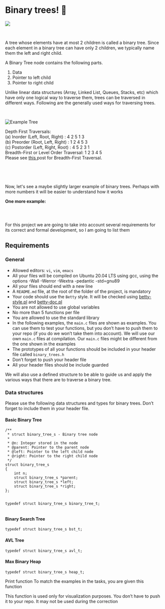 # Binary trees! 🌳
<p><img src="https://slideplayer.com/4990278/16/images/slide_1.jpg"></p>
<p><br></p>
<p>A tree whose elements have at most 2 children is called a binary tree. Since each element in a binary tree can have only 2 children, we typically name them the left and right child.&nbsp;</p>
<p>A Binary Tree node contains the following parts.</p>
<ol>
    <li>Data</li>
    <li>Pointer to left child</li>
    <li>Pointer to right child</li>
</ol>
<p>Unlike linear data structures (Array, Linked List, Queues, Stacks, etc) which have only one logical way to traverse them, trees can be traversed in different ways. Following are the generally used ways for traversing trees.</p>
<div><br></div>
<p><img src="https://media.geeksforgeeks.org/wp-content/cdn-uploads/2009/06/tree12.gif" alt="Example Tree"></p>

<p>Depth First Traversals:&nbsp;<br>(a) Inorder (Left, Root, Right) : 4 2 5 1 3&nbsp;<br>(b) Preorder (Root, Left, Right) : 1 2 4 5 3&nbsp;<br>(c) Postorder (Left, Right, Root) : 4 5 2 3 1<br>Breadth-First or Level Order Traversal: 1 2 3 4 5&nbsp;<br>Please see <a href="https://www.geeksforgeeks.org/level-order-tree-traversal/">this&nbsp;</a>post for Breadth-First Traversal.&nbsp;</p>
<p><br></p>
<p><br></p>

<p>Now, let&apos;s see a maybe slightly larger example of binary trees. Perhaps with more numbers it will be easier to understand how it works</p>
<p><strong>One more example:</strong>&nbsp;</p>
<p><img src="https://media.geeksforgeeks.org/wp-content/cdn-uploads/Preorder-from-Inorder-and-Postorder-traversals.jpg" alt=""></p>
<p><br></p>
<p>For this project we are going to take into account several requirements for its correct and formal development, so I am going to list them</p>
<h2>Requirements</h2>
<h3>General</h3>
<ul>
    <li>Allowed editors:&nbsp;<code>vi</code>,&nbsp;<code>vim</code>,&nbsp;<code>emacs</code></li>
    <li>All your files will be compiled on Ubuntu 20.04 LTS using gcc, using the options -Wall -Werror -Wextra -pedantic -std=gnu89</li>
    <li>All your files should end with a new line</li>
    <li>A&nbsp;<code>README.md</code> file, at the root of the folder of the project, is mandatory</li>
    <li>Your code should use the&nbsp;<code>Betty</code> style. It will be checked using&nbsp;<a href="https://github.com/holbertonschool/Betty/blob/master/betty-style.pl" target="_blank" title="betty-style.pl">betty-style.pl</a> and&nbsp;<a href="https://github.com/holbertonschool/Betty/blob/master/betty-doc.pl" target="_blank" title="betty-doc.pl">betty-doc.pl</a></li>
    <li>You are not allowed to use global variables</li>
    <li>No more than 5 functions per file</li>
    <li>You are allowed to use the standard library</li>
    <li>In the following examples, the&nbsp;<code>main.c</code> files are shown as examples. You can use them to test your functions, but you don&rsquo;t have to push them to your repo (if you do we won&rsquo;t take them into account). We will use our own&nbsp;<code>main.c</code> files at compilation. Our&nbsp;<code>main.c</code> files might be different from the one shown in the examples</li>
    <li>The prototypes of all your functions should be included in your header file called&nbsp;<code>binary_trees.h</code></li>
    <li>Don&rsquo;t forget to push your header file</li>
    <li>All your header files should be include guarded</li>
</ul>

<p>We will also use a defined structure to be able to guide us and apply the various ways that there are to traverse a binary tree.</p>
<h3>Data structures</h3>
<p>Please use the following data structures and types for binary trees. Don&rsquo;t forget to include them in your header file.</p>
<h4>Basic Binary Tree</h4>
<pre><code>/**
 * struct binary_tree_s - Binary tree node
 *
 * @n: Integer stored in the node
 * @parent: Pointer to the parent node
 * @left: Pointer to the left child node
 * @right: Pointer to the right child node
 */
struct binary_tree_s
{
    int n;
    struct binary_tree_s *parent;
    struct binary_tree_s *left;
    struct binary_tree_s *right;
};

typedef struct binary_tree_s binary_tree_t;
</code></pre>
<h4>Binary Search Tree</h4>
<pre><code>typedef struct binary_tree_s bst_t;
</code></pre>
<h4>AVL Tree</h4>
<pre><code>typedef struct binary_tree_s avl_t;
</code></pre>
<h4>Max Binary Heap</h4>
<pre><code>typedef struct binary_tree_s heap_t;</code></pre>
Print function
To match the examples in the tasks, you are given this function

This function is used only for visualization purposes. You don’t have to push it to your repo. It may not be used during the correction

